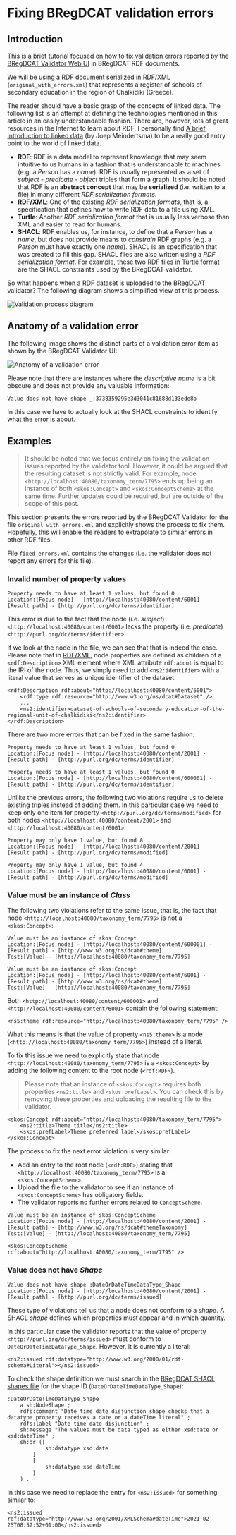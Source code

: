 # Fixing BRegDCAT validation errors

## Introduction

This is a brief tutorial focused on how to fix validation errors reported by the [BRegDCAT Validator Web UI](https://www.itb.ec.europa.eu/shacl/bregdcat-ap/upload) in BRegDCAT RDF documents.

We will be using a RDF document serialized in RDF/XML (`original_with_errors.xml`) that represents a register of schools of secondary education in the region of Chalkidiki (Greece).

The reader should have a basic grasp of the concepts of linked data. The following list is an attempt at defining the technologies mentioned in this article in an easily understandable fashion. There are, however, lots of great resources in the Internet to learn about RDF. I personally find [A brief introduction to linked data](https://ontola.io/what-is-linked-data/) (by Joep Meindertsma) to be a really good entry point to the world of linked data.

- **RDF**: RDF is a data model to represent knowledge that may seem intuitive to us humans in a fashion that is understandable to machines (e.g. a _Person_ has a _name_). RDF is usually represented as a set of _subject - predicate - object_ triples that form a graph. It should be noted that RDF is an **abstract concept** that may be **serialized** (i.e. written to a file) in many different _RDF serialization formats_.
- **RDF/XML**: One of the existing _RDF serialization formats_, that is, a specification that defines how to write RDF data to a file using XML.
- **Turtle**: Another _RDF serialization format_ that is usually less verbose than XML and easier to read for humans.
- **SHACL**: RDF enables us, for instance, to define that a _Person_ has a _name_, but does not provide means to _constrain_ RDF graphs (e.g. a _Person_ must have exactly one _name_). SHACL is an specification that was created to fill this gap. SHACL files are also written using a _RDF serialization format_. For example, [these two RDF files in Turtle format](https://github.com/ISAITB/validator-resources-bregdcat-ap/tree/master/resources/v2.00) are the SHACL constraints used by the BRegDCAT validator.

So what happens when a RDF dataset is uploaded to the BRegDCAT validator? The following diagram shows a simplified view of this process.

![Validation process diagram](images/validator.png "Validation process diagram")

## Anatomy of a validation error

The following image shows the distinct parts of a validation error item as shown by the BRegDCAT Validator UI:

![Anatomy of a validation error](images/anatomy.png "Anatomy of a validation error")

Please note that there are instances where the _descriptive name_ is a bit obscure and does not provide any valuable information:

```
Value does not have shape _:3738359295e3d3041c81688d133ede8b
```

In this case we have to actually look at the SHACL constraints to identify what the error is about.

## Examples

> It should be noted that we focus entirely on fixing the validation issues reported by the validator tool. However, it could be argued that the resulting dataset is not strictly valid. For example, node `<http://localhost:40080/taxonomy_term/7795>` ends up being an instance of both `<skos:Concept>` and `<skos:ConceptScheme>` at the same time. Further updates could be required, but are outside of the scope of this post.

This section presents the errors reported by the BRegDCAT Validator for the file `original_with_errors.xml` and explicitly shows the process to fix them. Hopefully, this will enable the readers to extrapolate to similar errors in other RDF files.

File `fixed_errors.xml` contains the changes (i.e. the validator does not report any errors for this file).

### Invalid number of property values

```
Property needs to have at least 1 values, but found 0
Location:[Focus node] - [http://localhost:40080/content/6001] - [Result path] - [http://purl.org/dc/terms/identifier]
```

This error is due to the fact that the node (i.e. _subject_) `<http://localhost:40080/content/6001>` lacks the property (i.e. _predicate_) `<http://purl.org/dc/terms/identifier>`.

If we look at the node in the file, we can see that that is indeed the case. Please note that in [RDF/XML](https://www.w3.org/TR/rdf-syntax-grammar/#section-Syntax-node-property-elements), node properties are defined as children of a `<rdf:Description>` XML element where XML attribute `rdf:about` is equal to the IRI of the node. Thus, we simply need to add `<ns2:identifier>` with a literal value that serves as unique identifier of the dataset.

```
<rdf:Description rdf:about="http://localhost:40080/content/6001">
    <rdf:type rdf:resource="http://www.w3.org/ns/dcat#Dataset" />
    ...
    <ns2:identifier>dataset-of-schools-of-secondary-education-of-the-regional-unit-of-chalkidiki</ns2:identifier>
</rdf:Description>
```

There are two more errors that can be fixed in the same fashion:

```
Property needs to have at least 1 values, but found 0
Location:[Focus node] - [http://localhost:40080/content/2001] - [Result path] - [http://purl.org/dc/terms/identifier]
```

```
Property needs to have at least 1 values, but found 0
Location:[Focus node] - [http://localhost:40080/content/600001] - [Result path] - [http://purl.org/dc/terms/identifier]
```

Unlike the previous errors, the following two violations require us to delete existing triples instead of adding them. In this particular case we need to keep only one item for property `<http://purl.org/dc/terms/modified>` for both nodes `<http://localhost:40080/content/2001>` and `<http://localhost:40080/content/6001>`.

```
Property may only have 1 value, but found 8
Location:[Focus node] - [http://localhost:40080/content/2001] - [Result path] - [http://purl.org/dc/terms/modified]
```

```
Property may only have 1 value, but found 4
Location:[Focus node] - [http://localhost:40080/content/6001] - [Result path] - [http://purl.org/dc/terms/modified]
```

### Value must be an instance of _Class_

The following two violations refer to the same issue, that is, the fact that node `<http://localhost:40080/taxonomy_term/7795>` is not a `<skos:Concept>`:

```
Value must be an instance of skos:Concept
Location:[Focus node] - [http://localhost:40080/content/600001] - [Result path] - [http://www.w3.org/ns/dcat#theme]
Test:[Value] - [http://localhost:40080/taxonomy_term/7795]
```

```
Value must be an instance of skos:Concept
Location:[Focus node] - [http://localhost:40080/content/6001] - [Result path] - [http://www.w3.org/ns/dcat#theme]
Test:[Value] - [http://localhost:40080/taxonomy_term/7795]
```

Both `<http://localhost:40080/content/600001>` and `<http://localhost:40080/content/6001>` contain the following statement:

```
<ns5:theme rdf:resource="http://localhost:40080/taxonomy_term/7795" />
```

What this means is that the value of property `<ns5:theme>` is a node (`<http://localhost:40080/taxonomy_term/7795>`) instead of a literal.

To fix this issue we need to explicitly state that node `<http://localhost:40080/taxonomy_term/7795>` is a `<skos:Concept>` by adding the following content to the root node (`<rdf:RDF>`).

> Please note that an instance of `<skos:Concept>` requires both properties `<ns2:title>` and `<skos:prefLabel>`. You can check this by removing these properties and uploading the resulting file to the validator.

```
<skos:Concept rdf:about="http://localhost:40080/taxonomy_term/7795">
    <ns2:title>Theme title</ns2:title>
    <skos:prefLabel>Theme preferred label</skos:prefLabel>
</skos:Concept>
```

The process to fix the next error violation is very similar:

- Add an entry to the root node (`<rdf:RDF>`) stating that `<http://localhost:40080/taxonomy_term/7795>` is a `<skos:ConceptScheme>`.
- Upload the file to the validator to see if an instance of `<skos:ConceptScheme>` has obligatory fields.
- The validator reports no further errors related to `ConceptScheme`.

```
Value must be an instance of skos:ConceptScheme
Location:[Focus node] - [http://localhost:40080/content/2001] - [Result path] - [http://www.w3.org/ns/dcat#themeTaxonomy]
Test:[Value] - [http://localhost:40080/taxonomy_term/7795]
```

```
<skos:ConceptScheme rdf:about="http://localhost:40080/taxonomy_term/7795" />
```

### Value does not have _Shape_

```
Value does not have shape :DateOrDateTimeDataType_Shape
Location:[Focus node] - [http://localhost:40080/content/2001] - [Result path] - [http://purl.org/dc/terms/issued]
```

These type of violations tell us that a node does not conform to a _shape_. A SHACL _shape_ defines which properties must appear and in which quantity.

In this particular case the validator reports that the value of property `<http://purl.org/dc/terms/issued>` must conform to `DateOrDateTimeDataType_Shape`. However, it is currently a literal:

```
<ns2:issued rdf:datatype="http://www.w3.org/2000/01/rdf-schema#Literal"></ns2:issued>
```

To check the shape definition we must search in the [BRegDCAT SHACL shapes file](https://github.com/ISAITB/validator-resources-bregdcat-ap/blob/master/resources/v2.00/BRegDCAT-AP_shacl_shapes_2.00.ttl) for the shape ID (`DateOrDateTimeDataType_Shape`):

```
:DateOrDateTimeDataType_Shape
    a sh:NodeShape ;
    rdfs:comment "Date time date disjunction shape checks that a datatype property receives a date or a dateTime literal" ;
    rdfs:label "Date time date disjunction" ;
    sh:message "The values must be data typed as either xsd:date or xsd:dateTime" ;
    sh:or ([
            sh:datatype xsd:date
        ]
        [
            sh:datatype xsd:dateTime
        ]
    ) .
```

In this case we need to replace the entry for `<ns2:issued>` for something similar to:

```
<ns2:issued rdf:datatype="http://www.w3.org/2001/XMLSchema#dateTime">2021-02-25T08:52:52+01:00</ns2:issued>
```
